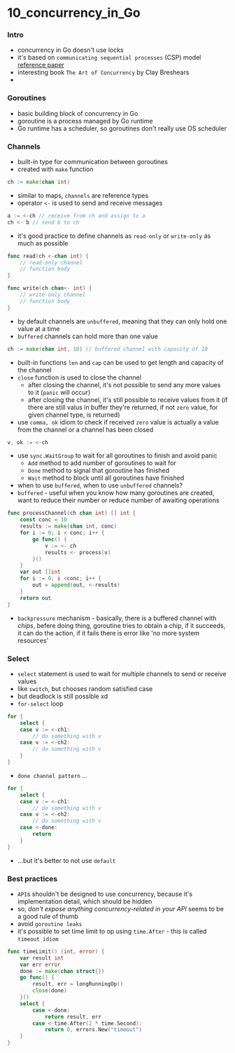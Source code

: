 # 10_concurrency_in_Go

### Intro
* concurrency in Go doesn't use locks
* it's based on `communicating sequential processes` (CSP) model [reference paper](https://dl.acm.org/doi/pdf/10.1145/359576.359585)
* interesting book `The Art of Concurrency` by Clay Breshears
* 

### Goroutines 
* basic building block of concurrency in Go
* goroutine is a process managed by Go runtime
* Go runtime has a scheduler, so goroutines don't really use OS scheduler

### Channels
* built-in type for communication between goroutines
* created with `make` function
```go 
ch := make(chan int)
```
* similar to maps, `channels` are reference types
* operator `<-` is used to send and receive messages
```go
a := <-ch // receive from ch and assign to a
ch <- b // send b to ch
```
* it's good practice to define channels as `read-only` or `write-only` as much as possible
```go 
func read(ch <-chan int) {
    // read-only channel
    // function body
}

func write(ch chan<- int) {
    // write-only channel
    // function body
}
```
* by default channels are `unbuffered`, meaning that they can only hold one value at a time
* `buffered` channels can hold more than one value
```go
ch := make(chan int, 10) // buffered channel with capacity of 10
```
* built-in functions `len` and `cap` can be used to get length and capacity of the channel
* `close` function is used to close the channel
    - after closing the channel, it's not possible to send any more values to it (`panic` will occur)
    - after closing the channel, it's still possible to receive values from it (if there are still valus in buffer they're returned, if not `zero` value, for given channel type, is returned)
* use `comma, ok` idiom to check if received `zero` value is actually a value from the channel or a channel has been closed
```go
v, ok := <-ch
```
* use `sync.WaitGroup` to wait for all goroutines to finish and avoid panic
    * `Add` method to add number of goroutines to wait for
    * `Done` method to signal that goroutine has finished
    * `Wait` method to block until all goroutines have finished
* when to use `buffered`, when to use `unbuffered` channels?
* `buffered` - useful when you know how many goroutines are created, want to reduce their number or reduce number of awaiting operations
```go
func processChannel(ch chan int) [] int {
    const conc = 10
    results := make(chan int, conc)
    for i := 0; i < conc; i++ {
        go func() {
            v := <- ch
            results <- process(v)
        }()
    }
    var out []int
    for i := 0; i <conc; i++ {
        out = append(out, <-results)
    }
    return out
}
```
* `backpressure` mechanism - basically, there is a buffered channel with *chips*, befere doing thing, goroutine tries to obtain a chip, if it succeeds, it can do the action, if it fails there is error like 'no more system resources'

### Select 
* `select` statement is used to wait for multiple channels to send or receive values
* like `switch`, but chooses random satisfied case
* but deadlock is still possible xd
* `for-select` loop
```go
for {
    select {
    case v := <-ch1:
        // do something with v
    case v := <-ch2:
        // do something with v
    }
}
```
* `done channel pattern` ...
```go
for {
    select {
    case v := <-ch1:
        // do something with v
    case v := <-ch2:
        // do something with v
    case <-done:
        return
    }
}
```
* ...but it's better to not use `default`

### Best practices
* `API`s shouldn't be designed to use concurrency, because it's implementation detail, which should be hidden
* so, *don't expose anything concurrency-related in your API* seems to be a good rule of thumb
* avoid `goroutine leaks` 
* it's possible to set time limit to op using `time.After` - this is called `timeout idiom`
```go
func timeLimit() (int, error) {
    var result int
    var err error
    done := make(chan struct{})
    go func() {
        result, err = longRunningOp()
        close(done)
    }()
    select {
        case <-done:
            return result, err
        case <-time.After(2 * time.Second):
            return 0, errors.New("timeout")
    }
}
```
